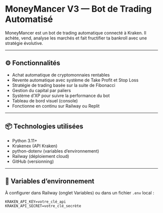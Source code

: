 # MoneyMancer V3 — Bot de Trading Automatisé

MoneyMancer est un bot de trading automatique connecté à Kraken. Il achète, vend, analyse les marchés et fait fructifier ta bankroll avec une stratégie évolutive.

---

## ⚙️ Fonctionnalités

- Achat automatique de cryptomonnaies rentables
- Revente automatique avec système de Take Profit et Stop Loss
- Stratégie de trading basée sur la suite de Fibonacci
- Gestion du capital par paliers
- Système d’XP pour suivre la performance du bot
- Tableau de bord visuel (console)
- Fonctionne en continu sur Railway ou Replit

---

## 📦 Technologies utilisées

- Python 3.11+
- Krakenex (API Kraken)
- python-dotenv (variables d’environnement)
- Railway (déploiement cloud)
- GitHub (versionning)

---

## 🔑 Variables d’environnement

À configurer dans Railway (onglet Variables) ou dans un fichier `.env` local :

```env
KRAKEN_API_KEY=votre_clé_api
KRAKEN_API_SECRET=votre_clé_secrète
